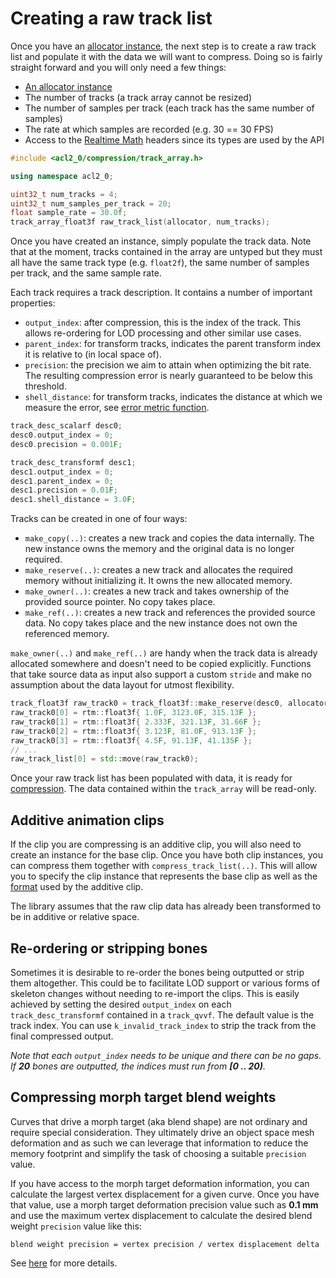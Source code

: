 # Creating a raw track list

Once you have an [allocator instance](implementing_an_allocator.md), the next step is to create a raw track list and populate it with the data we will want to compress. Doing so is fairly straight forward and you will only need a few things:

*  [An allocator instance](implementing_an_allocator.md)
*  The number of tracks (a track array cannot be resized)
*  The number of samples per track (each track has the same number of samples)
*  The rate at which samples are recorded (e.g. 30 == 30 FPS)
*  Access to the [Realtime Math](../external/README.md) headers since its types are used by the API

```c++
#include <acl2_0/compression/track_array.h>

using namespace acl2_0;

uint32_t num_tracks = 4;
uint32_t num_samples_per_track = 20;
float sample_rate = 30.0f;
track_array_float3f raw_track_list(allocator, num_tracks);
```

Once you have created an instance, simply populate the track data. Note that at the moment, tracks contained in the array are untyped but they must all have the same track type (e.g. `float2f`), the same number of samples per track, and the same sample rate.

Each track requires a track description. It contains a number of important properties:

*  `output_index`: after compression, this is the index of the track. This allows re-ordering for LOD processing and other similar use cases.
*  `parent_index`: for transform tracks, indicates the parent transform index it is relative to (in local space of).
*  `precision`: the precision we aim to attain when optimizing the bit rate. The resulting compression error is nearly guaranteed to be below this threshold.
*  `shell_distance`: for transform tracks, indicates the distance at which we measure the error, see [error metric function](error_metrics.md).

```c++
track_desc_scalarf desc0;
desc0.output_index = 0;
desc0.precision = 0.001F;

track_desc_transformf desc1;
desc1.output_index = 0;
desc1.parent_index = 0;
desc1.precision = 0.01F;
desc1.shell_distance = 3.0F;
```

Tracks can be created in one of four ways:

*  `make_copy(..)`: creates a new track and copies the data internally. The new instance owns the memory and the original data is no longer required.
*  `make_reserve(..)`: creates a new track and allocates the required memory without initializing it. It owns the new allocated memory.
*  `make_owner(..)`: creates a new track and takes ownership of the provided source pointer. No copy takes place.
*  `make_ref(..)`: creates a new track and references the provided source data. No copy takes place and the new instance does not own the referenced memory.

`make_owner(..)` and `make_ref(..)` are handy when the track data is already allocated somewhere and doesn't need to be copied explicitly. Functions that take source data as input also support a custom `stride` and make no assumption about the data layout for utmost flexibility.

```c++
track_float3f raw_track0 = track_float3f::make_reserve(desc0, allocator, num_samples, sample_rate);
raw_track0[0] = rtm::float3f{ 1.0F, 3123.0F, 315.13F };
raw_track0[1] = rtm::float3f{ 2.333F, 321.13F, 31.66F };
raw_track0[2] = rtm::float3f{ 3.123F, 81.0F, 913.13F };
raw_track0[3] = rtm::float3f{ 4.5F, 91.13F, 41.135F };
// ...
raw_track_list[0] = std::move(raw_track0);
```

Once your raw track list has been populated with data, it is ready for [compression](compressing_raw_tracks.md). The data contained within the `track_array` will be read-only.

## Additive animation clips

If the clip you are compressing is an additive clip, you will also need to create an instance for the base clip. Once you have both clip instances, you can compress them together with `compress_track_list(..)`. This will allow you to specify the clip instance that represents the base clip as well as the [format](additive_clips.md) used by the additive clip.

The library assumes that the raw clip data has already been transformed to be in additive or relative space.

## Re-ordering or stripping bones

Sometimes it is desirable to re-order the bones being outputted or strip them altogether. This could be to facilitate LOD support or various forms of skeleton changes without needing to re-import the clips. This is easily achieved by setting the desired `output_index` on each `track_desc_transformf` contained in a `track_qvvf`. The default value is the track index. You can use `k_invalid_track_index` to strip the track from the final compressed output.

*Note that each `output_index` needs to be unique and there can be no gaps. If **20** bones are outputted, the indices must run from **[0 .. 20)**.*

## Compressing morph target blend weights

Curves that drive a morph target (aka blend shape) are not ordinary and require special consideration. They ultimately drive an object space mesh deformation and as such we can leverage that information to reduce the memory footprint and simplify the task of choosing a suitable `precision` value.

If you have access to the morph target deformation information, you can calculate the largest vertex displacement for a given curve. Once you have that value, use a morph target deformation precision value such as **0.1 mm** and use the maximum vertex displacement to calculate the desired blend weight `precision` value like this:

`blend weight precision = vertex precision / vertex displacement delta`

See [here](https://nfrechette.github.io/2020/05/04/morph_target_compresion/) for more details.
